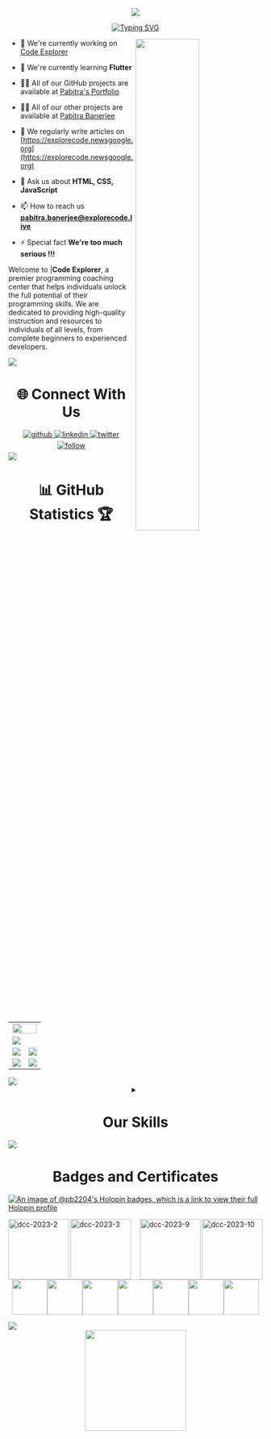 <p align="center">
  <img src="https://capsule-render.vercel.app/api?text=Hey!%20Code%20Explorer%20😉&animation=fadeIn&type=waving&color=gradient&height=160&section=header"/>
</p>

<div align="center">
<a href="https://pabitrabanerjee.me"><img src="https://readme-typing-svg.demolab.com?font=Fira+Code&weight=900&size=30&pause=1000&background=2D293EE4&center=true&vCenter=true&width=600&lines=Hello+Programmers+!;I+Am+A+Full-Stack-AI-Engineer;Computer+Science+Student;Python+AI-ML;JavaScript+%3A+React+Node+Express;Open+Source+Contributor;Android+%26+IOS+App+Developer" alt="Typing SVG" /></a>
</div>

<a href="https://leetcode.com/RockstarPabitra"><img align="right" width="50%" src= 'https://user-images.githubusercontent.com/27956426/210167848-d2c9080a-9439-4254-82e1-98f163027204.png'/></a>

- 🔭 We're currently working on [Code Explorer](https://explorecode.live)

- 🌱 We're currently learning **Flutter**

- 👨‍💻 All of our GitHub projects are available at [Pabitra's Portfolio](https://pabitrabanerjee.me)

- 👨‍💻 All of our other projects are available at [Pabitra Banerjee](https://pabitrabanerjee.newsgoogle.org)

- 📝 We regularly write articles on [https://explorecode.newsgoogle.org](https://explorecode.newsgoogle.org)

- 💬 Ask us about **HTML, CSS, JavaScript**

- 📫 How to reach us **pabitra.banerjee@explorecode.live**

- ⚡ Special fact **We're too much serious !!!**

Welcome to |**Code Explorer**, a premier programming coaching center that helps individuals unlock the full potential of their programming skills. We are dedicated to providing high-quality instruction and resources to individuals of all levels, from complete beginners to experienced developers.

<img src= 'https://capsule-render.vercel.app/api?type=rect&color=gradient&customColorList=2&height=2.5'/>

<!-- Connect with me div -->
<div>
  <h1 align="center">🌐 Connect With Us</h1>

  <div align="center">
  <!-- Github link -->
    <a href="https://facebook.com/Journalist.Pabitra.Banerjee" target="_blank">
      <img src=https://img.shields.io/badge/Facebook-%231877F2.svg?logo=Facebook&logoColor=white alt=github style="margin-bottom: 5px;" />
    </a>
    <!-- Linkedin Link -->
    <a href="https://www.linkedin.com/in/pabitra-banerjee" target="_blank">
      <img src=https://img.shields.io/badge/LinkedIn-%230077B5.svg?logo=linkedin&logoColor=white alt=linkedin style="margin-bottom: 5px;" />
    </a>
    <!-- Twitter link -->
    <a href="https://medium.com/@rockstarpabitra" target="_blank">
      <img src=https://img.shields.io/badge/Medium-12100E?logo=medium&logoColor=white alt=twitter style="margin-bottom: 5px;" />
    </a>
    <a href="https://twitter.com/FossilianBhed">
      <img src=https://img.shields.io/badge/Twitter-%231DA1F2.svg?logo=Twitter&logoColor=white alt=follow style="margin-bottom: 5px;" />
    </a>
  </div>
</div>

<img src= 'https://capsule-render.vercel.app/api?type=rect&color=gradient&customColorList=2&height=2.5'/>

<h1 align="center">📊 GitHub Statistics 🏆</h1>
<table>
  <tr>
    <td colspan = "2"><a href="https://pabitrabanerjee.me"><img width=100% src="https://github-profile-trophy.vercel.app/?username=pb2204&hide_border=true&count_private=true&column=-1&theme=nord&no-frame=true"></a></td>
  </tr>
	<tr>
		<td colspan = "2"><a href = "https://pabitrabanerjee.me"><img src="https://github-readme-activity-graph.vercel.app/graph?username=pb2204&bg_color=2e3440&hide_border=true&point=false&line=88c0d0&radius=8&area=true&area_color=88c0d0&title_color=ffffff&color=ffffff"></a></td>
	</tr>
	<tr>
		<td><a href="https://pabitrabanerjee.me"><img src="https://github-readme-streak-stats.herokuapp.com/?user=pb2204&theme=nord"></a></td>
		<td><a href="https://pabitrabanerjee.me"><img src="http://github-profile-summary-cards.vercel.app/api/cards/profile-details?username=pb2204&theme=nord_dark"></a></td>
	</tr>
	<tr>
		<td><a href="https://pabitrabanerjee.me"><img src="https://wakatime.com/share/@RockstarPabitra/421e6b42-ce3e-49d2-a361-de62bf007fc6.svg"></a>			</td>
		<td><a href="https://pabitrabanerjee.me"><img src="https://wakatime.com/share/@RockstarPabitra/ead52247-5521-46ac-9fcb-eacfde7f8005.svg"></a>			</td>
	</tr>
	</table>
<!-- ------------------------------------------------------------------------------------ -->
<img src= 'https://capsule-render.vercel.app/api?type=rect&color=gradient&customColorList=2&height=2.5'/>
<!-- ------------------------------------------------------------------------------------ -->
<!-- My Skill Div -->
<div align="center">

  <details>
<summary><h1 align="center">Our Skills</h1></summary>
<!-- Main Table Column one -->
<table><tr><td valign="top" width="50%">

<h1 align="center">Proficient</h1>

<h3 align="center">Web Development</h3>

<div align="center">
<table>

<tr height="60">
<td>
<a href="https://en.wikipedia.org/wiki/HTML5" target="_blank"><img style="margin: 10px" src="https://skillicons.dev/icons?i=html&theme=dark" alt="HTML5" height="40" />
</a>  
</td>
<td>
<a href="https://www.w3schools.com/css/" target="_blank"><img style="margin: 10px" src="https://skillicons.dev/icons?i=css&theme=dark" alt="CSS3" height="40" />
</a>  
</td>
<td>
<a href="https://www.javascript.com/" target="_blank"><img style="margin: 10px" src="https://skillicons.dev/icons?i=js&theme=dark" alt="JavaScript" height="40" />
</a>  
</td>
<td>
<a href="https://reactjs.org/" target="_blank"><img style="margin: 10px" src="https://skillicons.dev/icons?i=react&theme=dark" alt="React" height="40" />
</a>  
</td>
<td>
<a href="https://nextjs.org/" target="_blank"><img style="margin: 10px" src="https://skillicons.dev/icons?i=nextjs&theme=dark" alt="NextJS" height="40" />
</a>  
</td>

</tr>

<tr>
<td>
<a href="https://www.tailwindcss.com/" target="_blank"><img style="margin: 10px" src="https://skillicons.dev/icons?i=tailwind&theme=dark" alt="Tailwind CSS" height="40" />
</a>  
</td>
  <td>
<a href="https://getbootstrap.com/docs/3.4/javascript/" target="_blank"><img style="margin: 10px" src="https://skillicons.dev/icons?i=bootstrap&theme=dark" alt="Bootstrap" height="40" />
</a>
</td>
<td>
<a href="https://mui.com/" target="_blank"><img style="margin: 10px" src="https://skillicons.dev/icons?i=materialui&theme=dark" alt="Material UI" height="40" />
</a>  
</td>
<td>
<a href="https://chakra-ui.com/" target="_blank"><img style="margin: 10px" src="https://profilinator.rishav.dev/skills-assets/chakraui.png" alt="Chakra UI" height="40" />
</a> 
</td>
</td>
<td>
<a href="https://firebase.google.com/" target="_blank"><img style="margin: 10px" src="https://skillicons.dev/icons?i=firebase&theme=dark" alt="Firebase" height="40" />
</a>
</tr>

<tr>
<td>
<a href="https://www.mongodb.com/" target="_blank"><img style="margin: 10px" src="https://skillicons.dev/icons?i=mongodb&theme=dark" alt="MongoDB" height="40" />
</a>  
</td>
  <td>
<a href="https://redux.js.org/" target="_blank"><img style="margin: 10px" src="https://skillicons.dev/icons?i=redux&theme=dark" alt="Redux" height="40" />
</a>
</td>
<td>
<a href="https://nodejs.org/" target="_blank"><img style="margin: 10px" src="https://skillicons.dev/icons?i=nodejs&theme=dark" alt="Node.js" height="40" />
</a>  
</td>
<td>
<a href="https://expressjs.com/" target="_blank"><img style="margin: 10px" src="https://skillicons.dev/icons?i=express&theme=dark" alt="Express.js" height="40" />
</a>  
</td>
  <td>
<a href="https://jquery.com/" target="_blank"><img style="margin: 10px" src="https://skillicons.dev/icons?i=jquery&theme=dark" alt="jQuery" height="40" />
</a>  
</td>
</tr>

<tr>
<td>
<a href="https://wordpress.com/" target="_blank"><img style="margin: 10px" src="https://skillicons.dev/icons?i=wordpress&theme=dark" alt="WordPress" height="40" />
</a>  
</td>


</tr>
</table> 
</div>

<h3 align="center">IoT</h3>

<div align="center">
<table>
  <tr>
    <td>
    <a href="https://www.arduino.cc/" target="_blank"><img style="margin: 10px" src="https://skillicons.dev/icons?i=arduino&theme=dark" alt="Arduino" height="40" /></a>
  </td>
  <td>
    <a href="https://firebase.google.com/" target="_blank"><img style="margin: 10px" src="https://skillicons.dev/icons?i=firebase&theme=dark" alt="Firebase" height="40" /></a>
  </td>
  <td>
    <a href="https://opencv.org/" target="_blank"><img style="margin: 10px" src="https://profilinator.rishav.dev/skills-assets/opencv-icon.svg" alt="OpenCV" height="40" /></a>
  </td>
  </tr>
</table>
</div>

<h3 align="center">Machine Learning</h3>

<div align="center">
<table>
  <tr>
    <td>
<a href="https://www.python.org/" target="_blank"><img style="margin: 10px" src="https://skillicons.dev/icons?i=py&theme=dark" alt="Python" height="40" /></a>  
</td>
<td>
<a href="https://keras.io/" target="_blank"><img style="margin: 10px" src="https://profilinator.rishav.dev/skills-assets/keras.png" alt="Keras" height="40" /></a>  
</td>
</tr>
</table>  
</div>

<h3 align="center">Dev Tools and Software</h3>

<div align="center">  
  <table>
    <tr>
      <td>
        <a href="https://github.com/" target="_blank"><img style="margin: 10px" src="https://skillicons.dev/icons?i=github&theme=dark" alt="Git" height="40" /></a>  
      </td>
      <td>
        <a href="https://about.gitlab.com/" target="_blank"><img style="margin: 10px" src="https://skillicons.dev/icons?i=gitlab&theme=dark" alt="GitLab" height="40" /></a>  
      </td>
      <td>
      <a href="https://wordpress.com/" target="_blank"><img style="margin: 10px" src="https://skillicons.dev/icons?i=wordpress&theme=dark" alt="WordPress" height="40" /></a>  
    </td>
    <td>
      <a href="https://www.adobe.com/in/products/dreamweaver.html" target="_blank"><img style="margin: 10px" src="https://profilinator.rishav.dev/skills-assets/adobedreamweaver.png" alt="Dreamweaver " height="40" /></a>  
    </td>
    </tr>
    <tr>
    <td>
      <a href="https://www.adobe.com/in/products/illustrator.html" target="_blank"><img style="margin: 10px" src="https://profilinator.rishav.dev/skills-assets/adobe_illustrator-icon.svg" alt="Illustrator" height="40" /></a>  
    </td>
    <td>
      <a href="https://www.figma.com/" target="_blank"><img style="margin: 10px" src="https://profilinator.rishav.dev/skills-assets/figma-icon.svg" alt="Figma" height="40" /></a>  
    </td>
      <td>
      <a href="https://www.adobe.com/in/products/xd.html" target="_blank"><img style="margin: 10px" src="https://profilinator.rishav.dev/skills-assets/adobexd.png" alt="Adobe XD" height="40" /></a>  
    </td>
    <td>
      <a href="https://www.adobe.com/products/photoshop-lightroom.html" target="_blank"><img style="margin: 10px" src="https://profilinator.rishav.dev/skills-assets/lightroom.png" alt="Lightroom" height="40" /></a>  
    </td>
    </tr>

</table>
</div>

</td>
<!-- Main Table Column two -->
<td valign="top" width="50%">

<!-- Main Table Column Two -->

<h1 align="center">Learning & Exploring</h1>

<h3 align="center">Web Development</h3>

<div align="center">  
  <table>
    <tr>
      <td>
        <a href="https://angular.io/" target="_blank"><img style="margin: 10px" src="https://skillicons.dev/icons?i=angular&theme=dark" alt="Angular" height="40" /></a>  
      </td>
      <td>
        <a href="https://vuejs.org/" target="_blank"><img style="margin: 10px" src="https://skillicons.dev/icons?i=vue&theme=dark" alt="Vue.js" height="40" /></a>  
      </td>
            <td>
      <a href="https://www.linux.org/" target="_blank"><img style="margin: 10px" src="https://skillicons.dev/icons?i=linux&theme=dark" alt="Linux" height="40" /></a>  
    </td>
            <td>
        <a href="https://www.docker.com/" target="_blank"><img style="margin: 10px" src="https://skillicons.dev/icons?i=docker&theme=dark" alt="Docker" height="40" /></a>  
      </td>
      <td>
        <a href="https://www.electronjs.org/" target="_blank"><img style="margin: 10px" src="https://skillicons.dev/icons?i=electron&theme=dark" alt="Electron" height="40" /></a>  
      </td>
</tr>
<tr>
      <td>
        <a href="https://dotnet.microsoft.com/download/dotnet-framework" target="_blank"><img style="margin: 10px" src="https://skillicons.dev/icons?i=dotnet&theme=dark" alt=".NET" height="40" /></a>  
      </td>
      <td>
        <a href="https://redis.io/" target="_blank"><img style="margin: 10px" src="https://skillicons.dev/icons?i=redis&theme=dark" alt="Redis" height="40" /></a>  
      </td>
      <td>
        <a href="https://webpack.js.org/" target="_blank"><img style="margin: 10px" src="https://skillicons.dev/icons?i=webpack&theme=dark" alt="Webpack" height="40" /></a>  
      </td>
  <td>
      <a href="https://www.chartjs.org/" target="_blank"><img style="margin: 10px" src="https://profilinator.rishav.dev/skills-assets/logo-title.svg" alt="Chart.js" height="40" /></a>  
    </td>
    <td>
      <a href="https://www.invisionapp.com/" target="_blank"><img style="margin: 10px" src="https://profilinator.rishav.dev/skills-assets/invision.svg" alt="Invision" height="40" /></a>  
    </td>
</tr>
<tr>
    <td>
    <a href="https://dotnet.microsoft.com/download" target="_blank"><img style="margin: 10px" src="https://skillicons.dev/icons?i=astro&theme=dark" alt=".Net Core" height="40" /></a>  
  </td>
    <td>
      <a href="https://www.gatsbyjs.com/" target="_blank"><img style="margin: 10px" src="https://skillicons.dev/icons?i=gatsby&theme=dark" alt="Gatsby" height="40" /></a>  
    </td>
  <td>
    <a href="https://woocommerce.com/" target="_blank"><img style="margin: 10px" src="https://profilinator.rishav.dev/skills-assets/woocommerce.png" alt="WooCommerce" height="40" /></a>  
  </td>
  <td>
    <a href="https://www.apachefriends.org/" target="_blank"><img style="margin: 10px" src="https://profilinator.rishav.dev/skills-assets/xampp.png" alt="XAMPP" height="40" /></a>  
  </td>
  <td>
    <a href="https://mariadb.org/" target="_blank"><img style="margin: 10px" src="https://profilinator.rishav.dev/skills-assets/mariadb.png" alt="Maria DB" height="40" /></a>  
  </td>
</tr>
<tr>
  <td>
    <a href="https://www.prisma.io/" target="_blank"><img style="margin: 10px" src="https://skillicons.dev/icons?i=prisma&theme=dark" alt="Prisma" height="40" /></a>  
  </td>
</tr>
</table>
</div>

<h3 align="center">IoT</h3>

<div align="center">  
  <table>
    <tr>
      <td>
      <a href="https://www.raspberrypi.org/" target="_blank"><img style="margin: 10px" src="https://skillicons.dev/icons?i=raspberrypi&theme=dark" alt="Raspberry Pi" height="40" /></a>  
    </td>
    <td>
<a href="https://azure.microsoft.com/en-in/" target="_blank"><img style="margin: 10px" src="https://skillicons.dev/icons?i=azure&theme=dark" alt="Azure" height="40" /></a>  
</td>
<td>
<a href="https://aws.amazon.com/" target="_blank"><img style="margin: 10px" src="https://skillicons.dev/icons?i=aws&theme=dark" alt="AWS" height="40" /></a>  
</td>
</tr>
</table>
</div>

<h3 align="center">Machine Learning</h3>

<div align="center">  
  <table>
    <tr>
      <td>
      <a href="https://www.tensorflow.org/" target="_blank"><img style="margin: 10px" src="https://skillicons.dev/icons?i=tensorflow&theme=dark" alt="TensorFlow" height="40" /></a>  
    </td>
    <td>
      <a href="https://pytorch.org/" target="_blank"><img style="margin: 10px" src="https://skillicons.dev/icons?i=pytorch&theme=dark" alt="pytorch" height="40" /></a>  
    </td>
    </tr>
</table>
</div>

<h3 align="center">Cloud Computing</h3>

<div align="center">  
  <table>
    <tr>
      <td>
        <a href="https://cloud.google.com/" target="_blank"><img style="margin: 10px" src="https://skillicons.dev/icons?i=gcp&theme=dark" alt="GCP" height="40" /></a>  
      </td>
      <td>
        <a href="https://www.terraform.io/" target="_blank"><img style="margin: 10px" src="https://profilinator.rishav.dev/skills-assets/terraformio-icon.svg" alt="Terraform" height="40" /></a>  
      </td>
      <td>
        <a href="https://www.linux.org/" target="_blank"><img style="margin: 10px" src="https://skillicons.dev/icons?i=linux&theme=dark" alt="Linux" height="40" /></a>  
      </td>
      <td>
        <a href="https://azure.microsoft.com/en-in/" target="_blank"><img style="margin: 10px" src="https://skillicons.dev/icons?i=azure&theme=dark" alt="Azure" height="40" /></a>  
      </td>
    </tr>
    <tr>
      <td>
        <a href="https://www.nginx.com/" target="_blank"><img style="margin: 10px" src="https://skillicons.dev/icons?i=nginx&theme=dark" alt="Nginx" height="40" /></a>  
      </td>
      <td>
        <a href="https://www.apachefriends.org/" target="_blank"><img style="margin: 10px" src="https://profilinator.rishav.dev/skills-assets/xampp.png" alt="XAMPP" height="40" /></a>  
      </td>
      <td>
        <a href="https://powerbi.microsoft.com/en-us/" target="_blank"><img style="margin: 10px" src="https://profilinator.rishav.dev/skills-assets/powerbi.png" alt="Power Bi" height="40" /></a>  
      </td>
      <td>
        <a href="https://kubernetes.io/" target="_blank"><img style="margin: 10px" src="https://skillicons.dev/icons?i=kubernetes&theme=dark" alt="Kubernetes" height="40" /></a>  
      </td>
    </tr>
</table>
</div>

</td></tr></table>
</details>

</div>
<!-- ------------------------------------------------------------------------------------ -->

<img src= 'https://capsule-render.vercel.app/api?type=rect&color=gradient&customColorList=2&height=2.5'/>

<h1 align="center">Badges and Certificates</h1>

<div>

[![An image of @pb2204's Holopin badges, which is a link to view their full Holopin profile](https://holopin.me/pb2204)](https://holopin.io/@pb2204)

<img align="left" width="120" alt="dcc-2023-2" src="https://leetcode.com/static/images/badges/2023/gif/2023-02.gif">
<img align="left" width="120" alt="dcc-2023-3" src="https://leetcode.com/static/images/badges/2023/gif/2023-03.gif">
<img align="right" width="120" alt="dcc-2023-10" src="https://leetcode.com/static/images/badges/2023/gif/2023-10.gif">
<img align="right" width="120" alt="dcc-2023-9" src="https://leetcode.com/static/images/badges/2023/gif/2023-09.gif">

</div>

<p align="center">
  <img src="https://media3.giphy.com/media/ln7z2eWriiQAllfVcn/200w.webp" width="70"><img src="https://i.giphy.com/media/LMt9638dO8dftAjtco/200.webp" width="70"><img src="https://i.giphy.com/media/eNAsjO55tPbgaor7ma/200w.webp" width="70"><img src="https://i.giphy.com/media/VgGthkhUvGgOit7Y9i/200.webp" width="70"><img src="https://media3.giphy.com/media/kdFc8fubgS31b8DsVu/giphy.webp" width="70"><img src="https://i.giphy.com/media/KzJkzjggfGN5Py6nkT/200.webp" width="70"><img src="https://i.giphy.com/media/IdyAQJVN2kVPNUrojM/200.webp" width="70">
</p>

<img src= 'https://capsule-render.vercel.app/api?type=rect&color=gradient&customColorList=2&height=2.5'/>

<br/>

<!-- ------------------------------------------------------------------------------------ -->
<!-- View count div -->
<div align="center">
<img width="200px" src="https://komarev.com/ghpvc/?username=pb2204&&style=for-the-badge" align="center" />
</div>

<br/>